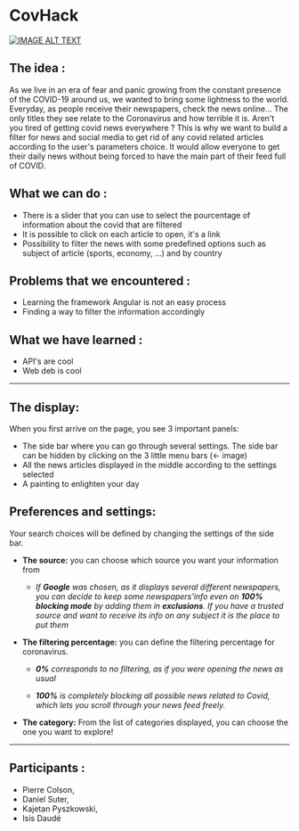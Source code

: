 # CovHack 

[![IMAGE ALT TEXT](http://img.youtube.com/vi/LF0eBXKF2Xg/0.jpg)](http://www.youtube.com/watch?v=LF0eBXKF2Xg "CovBlock")

## The idea : 

As we live in an era of fear and panic growing from the constant presence of the COVID-19 around us, we wanted to bring some lightness to the world.
Everyday, as people receive their newspapers, check the news online... The only titles they see relate to the Coronavirus and how terrible it is. Aren't you tired of getting covid news everywhere ? 
This is why we want to build a filter for news and social media to get rid of any covid related articles according to the user's parameters choice. It would allow everyone to get their daily news without being forced to have the main part of their feed full of COVID.


## What we can do :

* There is a slider that you can use to select the pourcentage of information about the covid that are filtered
* It is possible to click on each article to open, it's a link
* Possibility to filter the news with some predefined options such as subject of article (sports, economy, ...) and by country

## Problems that we encountered :

* Learning the framework Angular is not an easy process
* Finding a way to filter the information accordingly

## What we have learned :

* API's are cool
* Web deb is cool 

--- 

## The display:

When you first arrive on the page, you see 3 important panels:

* The side bar where you can go through several settings. The side bar can be hidden by clicking on the 3 little menu bars (<- image)
* All the news articles displayed in the middle according to the settings selected
* A painting to enlighten your day


## Preferences and settings:

Your search choices will be defined by changing the settings of the side bar.

* **The source:** you can choose which source you want your information from 
  * _If **Google** was chosen, as it displays several different newspapers, you can decide to keep some newspapers'info even on **100% blocking mode** by adding them in **exclusions**. If you have a trusted source and want to receive its info on any subject it is the place to put them_

* **The filtering percentage:** you can define the filtering percentage for coronavirus.
  * _**0%** corresponds to no filtering, as if you were opening the news as usual_

  * _**100%** is completely blocking all possible news related to Covid, which lets you scroll through your news feed freely._

* **The category:**   From the list of categories displayed, you can choose the one you want to explore!

---

## Participants : 
* Pierre Colson, 
* Daniel Suter, 
* Kajetan Pyszkowski, 
* Isis Daudé
